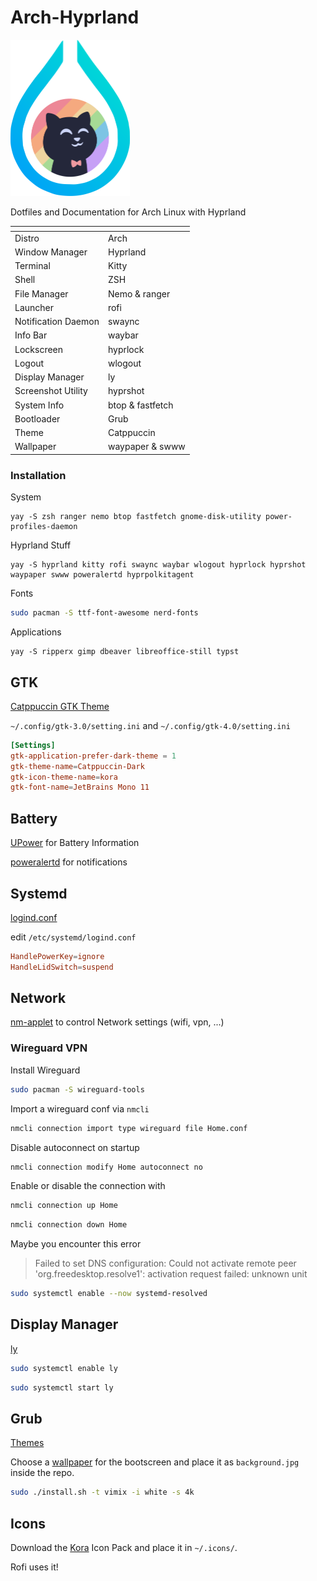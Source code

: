 # Arch-Hyprland

<img src="https://github.com/felixs274/Arch-Hyprland/blob/main/icon.png?raw=true" height="250" alt="Icon">

Dotfiles and Documentation for Arch Linux with Hyprland

| <!-- -->            | <!-- -->                                |
|---------------------|-----------------------------------------|
| Distro              | Arch                                    |
| Window Manager      | Hyprland                                |
| Terminal            | Kitty                                   |
| Shell               | ZSH                                     |
| File Manager        | Nemo & ranger                           |
| Launcher            | rofi                                    |
| Notification Daemon | swaync                                  |
| Info Bar            | waybar                                  |
| Lockscreen          | hyprlock                                |
| Logout              | wlogout                                 |
| Display Manager     | ly                                      | 
| Screenshot Utility  | hyprshot                                |
| System Info         | btop & fastfetch                        |
| Bootloader          | Grub                                    |
| Theme               | Catppuccin                              |
| Wallpaper           | waypaper & swww                         |

### Installation


System
```
yay -S zsh ranger nemo btop fastfetch gnome-disk-utility power-profiles-daemon
```

Hyprland Stuff
```
yay -S hyprland kitty rofi swaync waybar wlogout hyprlock hyprshot waypaper swww poweralertd hyprpolkitagent
```

Fonts
```bash
sudo pacman -S ttf-font-awesome nerd-fonts
```

Applications
```
yay -S ripperx gimp dbeaver libreoffice-still typst
```

## GTK

[Catppuccin GTK Theme](https://www.gnome-look.org/p/1715554)

`~/.config/gtk-3.0/setting.ini` and `~/.config/gtk-4.0/setting.ini`

```conf
[Settings]
gtk-application-prefer-dark-theme = 1
gtk-theme-name=Catppuccin-Dark
gtk-icon-theme-name=kora
gtk-font-name=JetBrains Mono 11
```

## Battery

[UPower](https://upower.freedesktop.org/) for Battery Information

[poweralertd](https://aur.archlinux.org/packages/poweralertd) for notifications 

## Systemd

[logind.conf](https://www.freedesktop.org/software/systemd/man/latest/logind.conf.html)

edit `/etc/systemd/logind.conf`

```conf
HandlePowerKey=ignore
HandleLidSwitch=suspend
```

## Network

[nm-applet](https://archlinux.org/packages/extra/x86_64/network-manager-applet/) to control Network settings (wifi, vpn, ...)

### Wireguard VPN

Install Wireguard

```bash
sudo pacman -S wireguard-tools
```

Import a wireguard conf via `nmcli`

```bash
nmcli connection import type wireguard file Home.conf
```

Disable autoconnect on startup

```bash
nmcli connection modify Home autoconnect no
```

Enable or disable the connection with

```bash
nmcli connection up Home
```

```bash
nmcli connection down Home
```

Maybe you encounter this error

> Failed to set DNS configuration: Could not activate remote peer 'org.freedesktop.resolve1': activation request failed: unknown unit

```bash
sudo systemctl enable --now systemd-resolved
```

## Display Manager

[ly](https://archlinux.org/packages/extra/x86_64/ly/)

```bash
sudo systemctl enable ly
```

```bash
sudo systemctl start ly
```

## Grub

[Themes](https://github.com/vinceliuice/grub2-themes)

Choose a [wallpaper](https://github.com/felixs274/Arch-Hyprland/tree/main/wallpaper) for the bootscreen and place it as `background.jpg` inside the repo.

```bash
sudo ./install.sh -t vimix -i white -s 4k
```

## Icons

Download the [Kora](https://github.com/bikass/kora) Icon Pack and place it in `~/.icons/`.

Rofi uses it!

